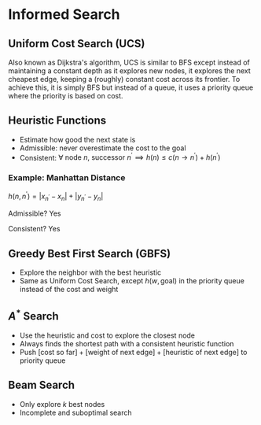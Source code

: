 # Informed Search

## Uniform Cost Search (UCS)
Also known as Dijkstra's algorithm, UCS is similar to BFS except instead of maintaining a constant depth as it explores new nodes, it explores the next cheapest edge, keeping a (roughly) constant cost across its frontier. To achieve this, it is simply BFS but instead of a queue, it uses a priority queue where the priority is based on cost.

## Heuristic Functions
- Estimate how good the next state is
- Admissible: never overestimate the cost to the goal
- Consistent: $\forall~\text{node}~n,~\text{successor}~n^\prime\implies h(n)\leq c(n\rightarrow n^\prime)+h(n^\prime)$

### Example: Manhattan Distance
$h(n,n^\prime)=\left|x_{n^\prime}-x_n\right|+\left|y_{n^\prime}-y_n\right|$

Admissible? Yes

Consistent? Yes

## Greedy Best First Search (GBFS)
- Explore the neighbor with the best heuristic
- Same as Uniform Cost Search, except $h(w,\text{goal})$ in the priority queue instead of the cost and weight

## $A^*$ Search
- Use the heuristic and cost to explore the closest node
- Always finds the shortest path with a consistent heuristic function
- Push $[\text{cost so far}]+[\text{weight of next edge}]+[\text{heuristic of next edge}]$ to priority queue

## Beam Search
- Only explore $k$ best nodes
- Incomplete and suboptimal search

